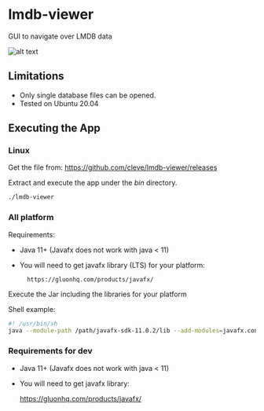 # lmdb-viewer
GUI to navigate over LMDB data

![alt text](https://raw.githubusercontent.com/cleve/lmdb-viewer/master/media/lmdb.png "Main window")

## Limitations

* Only single database files can be opened.
* Tested on Ubuntu 20.04

## Executing the App

### Linux

Get the file from: https://github.com/cleve/lmdb-viewer/releases

Extract and execute the app under the *bin* directory.

```sh
./lmdb-viewer
``` 

### All platform

Requirements:

+ Java 11+ (Javafx does not work with java < 11)
+ You will need to get javafx library (LTS) for your platform:

        https://gluonhq.com/products/javafx/

Execute the Jar including the libraries for your platform

Shell example:

```sh
#! /usr/bin/sh
java --module-path /path/javafx-sdk-11.0.2/lib --add-modules=javafx.controls,javafx.fxml -jar lmdb-viewer.jar
``` 


### Requirements for dev

+ Java 11+ (Javafx does not work with java < 11)
+ You will need to get javafx library:

    https://gluonhq.com/products/javafx/
